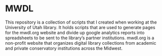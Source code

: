 # MWDL
This repository is a collection of scripts that I created when working at the University of Utah library. It holds scripts that are used to generate pages for the mwdl.org website and divide up google analytics reports into spreadsheets to be sent to the library’s partner institutions.
mwdl.org is a non-profit website that organizes digital library collections from academic and private conservatory institutions across the Midwest.


